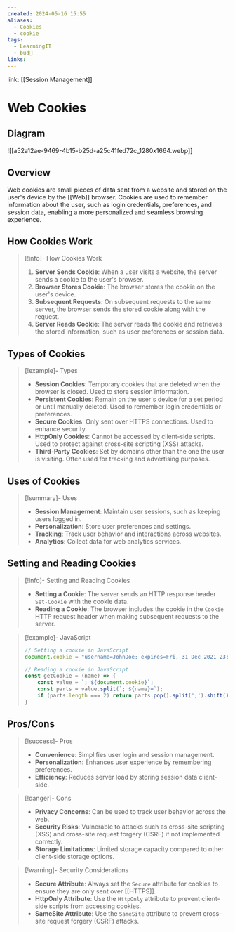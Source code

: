 ```yaml
---
created: 2024-05-16 15:55
aliases:
  - Cookies
  - cookie
tags:
  - LearningIT
  - bud🌿
links:
---
```


link: [[Session Management]]

# Web Cookies

## Diagram

![[a52a12ae-9469-4b15-b25d-a25c41fed72c_1280x1664.webp]]


## Overview

Web cookies are small pieces of data sent from a website and stored on the user's device by the [[Web]] browser. Cookies are used to remember information about the user, such as login credentials, preferences, and session data, enabling a more personalized and seamless browsing experience.

## How Cookies Work

> [!info]- How Cookies Work
> 1. **Server Sends Cookie**: When a user visits a website, the server sends a cookie to the user's browser.
> 2. **Browser Stores Cookie**: The browser stores the cookie on the user's device.
> 3. **Subsequent Requests**: On subsequent requests to the same server, the browser sends the stored cookie along with the request.
> 4. **Server Reads Cookie**: The server reads the cookie and retrieves the stored information, such as user preferences or session data.

## Types of Cookies

> [!example]- Types
> - **Session Cookies**: Temporary cookies that are deleted when the browser is closed. Used to store session information.
> - **Persistent Cookies**: Remain on the user's device for a set period or until manually deleted. Used to remember login credentials or preferences.
> - **Secure Cookies**: Only sent over HTTPS connections. Used to enhance security.
> - **HttpOnly Cookies**: Cannot be accessed by client-side scripts. Used to protect against cross-site scripting (XSS) attacks.
> - **Third-Party Cookies**: Set by domains other than the one the user is visiting. Often used for tracking and advertising purposes.

## Uses of Cookies

> [!summary]- Uses
> - **Session Management**: Maintain user sessions, such as keeping users logged in.
> - **Personalization**: Store user preferences and settings.
> - **Tracking**: Track user behavior and interactions across websites.
> - **Analytics**: Collect data for web analytics services.

## Setting and Reading Cookies

> [!info]- Setting and Reading Cookies
> - **Setting a Cookie**: The server sends an HTTP response header `Set-Cookie` with the cookie data.
> - **Reading a Cookie**: The browser includes the cookie in the `Cookie` HTTP request header when making subsequent requests to the server.

> [!example]- JavaScript
> ```javascript
> // Setting a cookie in JavaScript
> document.cookie = "username=JohnDoe; expires=Fri, 31 Dec 2021 23:59:59 GMT; path=/";
> 
> // Reading a cookie in JavaScript
> const getCookie = (name) => {
>     const value = `; ${document.cookie}`;
>     const parts = value.split(`; ${name}=`);
>     if (parts.length === 2) return parts.pop().split(';').shift();
> }
> ```


## Pros/Cons

> [!success]- Pros
> 
> - **Convenience**: Simplifies user login and session management.
> - **Personalization**: Enhances user experience by remembering preferences.
> - **Efficiency**: Reduces server load by storing session data client-side.

> [!danger]- Cons
> 
> - **Privacy Concerns**: Can be used to track user behavior across the web.
> - **Security Risks**: Vulnerable to attacks such as cross-site scripting (XSS) and cross-site request forgery (CSRF) if not implemented correctly.
> - **Storage Limitations**: Limited storage capacity compared to other client-side storage options.

> [!warning]- Security Considerations
> 
> - **Secure Attribute**: Always set the `Secure` attribute for cookies to ensure they are only sent over [[HTTPS]].
> - **HttpOnly Attribute**: Use the `HttpOnly` attribute to prevent client-side scripts from accessing cookies.
> - **SameSite Attribute**: Use the `SameSite` attribute to prevent cross-site request forgery (CSRF) attacks.
